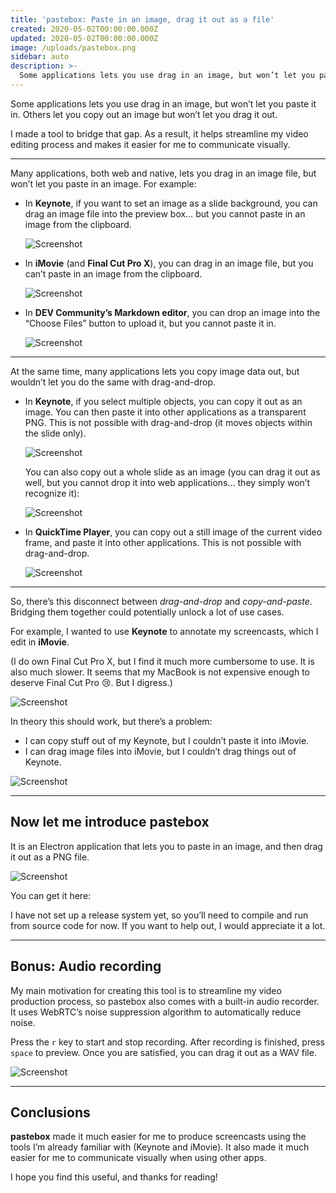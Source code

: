 ```yaml
---
title: 'pastebox: Paste in an image, drag it out as a file'
created: 2020-05-02T00:00:00.000Z
updated: 2020-05-02T00:00:00.000Z
image: /uploads/pastebox.png
sidebar: auto
description: >-
  Some applications lets you use drag in an image, but won’t let you paste it in. Others let you copy out an image but won’t let you drag it out. I made a tool to bridge that gap.
---
```


Some applications lets you use drag in an image, but won’t let you paste it in. Others let you copy out an image but won’t let you drag it out.

I made a tool to bridge that gap. As a result, it helps streamline my video editing process and makes it easier for me to communicate visually.

<template>
  <YouTube id="E6aYLVxsRKA" />
</template>

---

Many applications, both web and native, lets you drag in an image file, but won’t let you paste in an image. For example:

- In **Keynote**, if you want to set an image as a slide background, you can drag an image file into the preview box… but you cannot paste in an image from the clipboard.

  ![Screenshot](./page-images/pastebox/Untitled.png)

- In **iMovie** (and **Final Cut Pro X**), you can drag in an image file, but you can’t paste in an image from the clipboard.

  ![Screenshot](./page-images/pastebox/Untitled1.png)

- In **DEV Community’s Markdown editor**, you can drop an image into the “Choose Files” button to upload it, but you cannot paste it in.

  ![Screenshot](./page-images/pastebox/Untitled2.png)

---

At the same time, many applications lets you copy image data out, but wouldn’t let you do the same with drag-and-drop.

- In **Keynote**, if you select multiple objects, you can copy it out as an image. You can then paste it into other applications as a transparent PNG. This is not possible with drag-and-drop (it moves objects within the slide only).

  ![Screenshot](./page-images/pastebox/Untitled3.png)

  You can also copy out a whole slide as an image (you can drag it out as well, but you cannot drop it into web applications… they simply won’t recognize it):

  ![Screenshot](./page-images/pastebox/Untitled4.png)

- In **QuickTime Player**, you can copy out a still image of the current video frame, and paste it into other applications. This is not possible with drag-and-drop.

  ![Screenshot](./page-images/pastebox/Untitled5.png)

---

So, there’s this disconnect between _drag-and-drop_ and _copy-and-paste_. Bridging them together could potentially unlock a lot of use cases.

For example, I wanted to use **Keynote** to annotate my screencasts, which I edit in **iMovie**.

(I do own Final Cut Pro X, but I find it much more cumbersome to use. It is also much slower. It seems that my MacBook is not expensive enough to deserve Final Cut Pro 😢. But I digress.)

![Screenshot](./page-images/pastebox/Untitled6.png)

In theory this should work, but there’s a problem:

- I can copy stuff out of my Keynote, but I couldn’t paste it into iMovie.
- I can drag image files into iMovie, but I couldn’t drag things out of Keynote.

![Screenshot](./page-images/pastebox/Untitled7.png)

---

## Now let me introduce **pastebox**

It is an Electron application that lets you to paste in an image, and then drag it out as a PNG file.

![Screenshot](./page-images/pastebox/Untitled8.png)

You can get it here:

<template>
  <call-to-action href="https://github.com/dtinth/pastebox">
    GitHub Repository
  </call-to-action>
</template>

I have not set up a release system yet, so you’ll need to compile and run from source code for now. If you want to help out, I would appreciate it a lot.

---

## Bonus: Audio recording

My main motivation for creating this tool is to streamline my video production process, so pastebox also comes with a built-in audio recorder. It uses WebRTC’s noise suppression algorithm to automatically reduce noise.

Press the `r` key to start and stop recording. After recording is finished, press `space` to preview. Once you are satisfied, you can drag it out as a WAV file.

![Screenshot](./page-images/pastebox/Untitled9.png)

---

## Conclusions

**pastebox** made it much easier for me to produce screencasts using the tools I’m already familiar with (Keynote and iMovie). It also made it much easier for me to communicate visually when using other apps.

I hope you find this useful, and thanks for reading!
